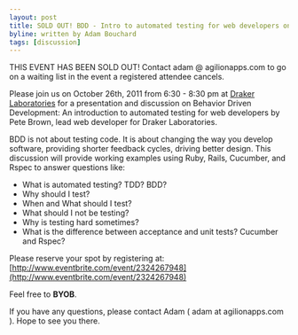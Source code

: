 ```yaml
---
layout: post
title: SOLD OUT! BDD - Intro to automated testing for web developers on October 26th, 2011
byline: written by Adam Bouchard
tags: [discussion]
---
```


THIS EVENT HAS BEEN SOLD OUT! Contact adam @ agilionapps.com to go on a waiting list in the event a registered attendee cancels.

Please join us on October 26th, 2011 from 6:30 - 8:30 pm at
[Draker Laboratories](http://maps.google.com/maps?q=431+Pine+Street,+Suite+114&hl=en&hnear=431+Pine+St,+Burlington,+Vermont+05401&gl=us&t=h&z=16&vpsrc=0) for a presentation and discussion on Behavior Driven Development: An introduction to automated testing for web developers by Pete Brown, lead web developer for Draker Laboratories.

BDD is not about testing code. It is about changing the way you develop software, providing shorter feedback cycles, driving better design. This discussion will provide working examples using Ruby, Rails, Cucumber, and Rspec to answer questions like:

* What is automated testing? TDD? BDD?
* Why should I test?
* When and What should I test?
* What should I not be testing?
* Why is testing hard sometimes?
* What is the difference between acceptance and unit tests? Cucumber and Rspec?

Please reserve your spot by registering at: [http://www.eventbrite.com/event/2324267948](http://www.eventbrite.com/event/2324267948)

Feel free to __BYOB__.

If you have any questions, please contact Adam ( adam at agilionapps.com ).
Hope to see you there.
